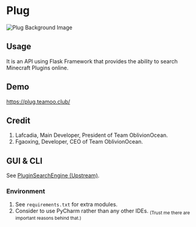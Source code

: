 # Plug

![Plug Background Image](https://github.com/user-attachments/assets/d510247e-7c10-4413-8919-315f797b696d)

## Usage

It is an API using Flask Framework that provides the ability to search Minecraft Plugins online.

## Demo

https://plug.teamoo.club/

## Credit
1. Lafcadia, Main Developer, President of Team OblivionOcean.
2. Fgaoxing, Developer, CEO of Team OblivionOcean.

## GUI & CLI

See [PluginSearchEngine (Upstream)](https://github.com/lilingfengdev/PluginSearchEngine).

### Environment
1. See `requirements.txt` for extra modules.
2. Consider to use PyCharm rather than any other IDEs. <sub>(Trust me there are important reasons behind that.)</sub>
